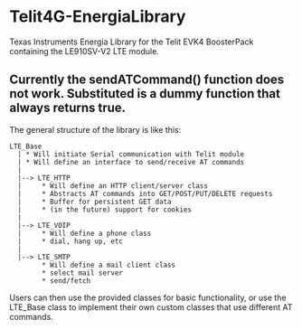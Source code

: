 # Telit4G-EnergiaLibrary
Texas Instruments Energia Library for the Telit EVK4 BoosterPack containing the LE910SV-V2 LTE module.

## Currently the sendATCommand() function does not work. Substituted is a dummy function that always returns true.

The general structure of the library is like this:

```
LTE_Base  
  | * Will initiate Serial communication with Telit module  
  | * Will define an interface to send/receive AT commands  
  |  
  |--> LTE_HTTP
  |     * Will define an HTTP client/server class
  |     * Abstracts AT commands into GET/POST/PUT/DELETE requests
  |     * Buffer for persistent GET data
  |     * (in the future) support for cookies
  |   
  |--> LTE_VOIP
  |     * Will define a phone class
  |     * dial, hang up, etc
  |
  |--> LTE_SMTP
        * Will define a mail client class
        * select mail server
        * send/fetch
```

Users can then use the provided classes for basic functionality, or use the LTE_Base class to implement their own custom classes that use different AT commands.
